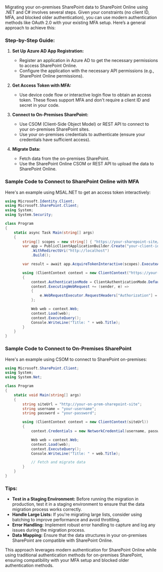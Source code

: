 Migrating your on-premises SharePoint data to SharePoint Online using .NET and C# involves several steps. Given your constraints (no client ID, MFA, and blocked older authentication), you can use modern authentication methods like OAuth 2.0 with your existing MFA setup. Here’s a general approach to achieve this:

### Step-by-Step Guide:

1. **Set Up Azure AD App Registration:**
   - Register an application in Azure AD to get the necessary permissions to access SharePoint Online.
   - Configure the application with the necessary API permissions (e.g., SharePoint Online permissions).

2. **Get Access Token with MFA:**
   - Use device code flow or interactive login flow to obtain an access token. These flows support MFA and don't require a client ID and secret in your code.

3. **Connect to On-Premises SharePoint:**
   - Use CSOM (Client-Side Object Model) or REST API to connect to your on-premises SharePoint sites.
   - Use your on-premises credentials to authenticate (ensure your credentials have sufficient access).

4. **Migrate Data:**
   - Fetch data from the on-premises SharePoint.
   - Use the SharePoint Online CSOM or REST API to upload the data to SharePoint Online.

### Sample Code to Connect to SharePoint Online with MFA

Here's an example using MSAL.NET to get an access token interactively:

```csharp
using Microsoft.Identity.Client;
using Microsoft.SharePoint.Client;
using System;
using System.Security;

class Program
{
    static async Task Main(string[] args)
    {
        string[] scopes = new string[] { "https://your-sharepoint-site/_api/.default" };
        var app = PublicClientApplicationBuilder.Create("your-client-id")
            .WithRedirectUri("http://localhost")
            .Build();

        var result = await app.AcquireTokenInteractive(scopes).ExecuteAsync();

        using (ClientContext context = new ClientContext("https://your-sharepoint-site"))
        {
            context.AuthenticationMode = ClientAuthenticationMode.Default;
            context.ExecutingWebRequest += (sender, e) =>
            {
                e.WebRequestExecutor.RequestHeaders["Authorization"] = "Bearer " + result.AccessToken;
            };

            Web web = context.Web;
            context.Load(web);
            context.ExecuteQuery();
            Console.WriteLine("Title: " + web.Title);
        }
    }
}
```

### Sample Code to Connect to On-Premises SharePoint

Here's an example using CSOM to connect to SharePoint on-premises:

```csharp
using Microsoft.SharePoint.Client;
using System;
using System.Net;

class Program
{
    static void Main(string[] args)
    {
        string siteUrl = "http://your-on-prem-sharepoint-site";
        string username = "your-username";
        string password = "your-password";

        using (ClientContext context = new ClientContext(siteUrl))
        {
            context.Credentials = new NetworkCredential(username, password);

            Web web = context.Web;
            context.Load(web);
            context.ExecuteQuery();
            Console.WriteLine("Title: " + web.Title);

            // Fetch and migrate data
        }
    }
}
```

### Tips:

- **Test in a Staging Environment:** Before running the migration in production, test it in a staging environment to ensure that the data migration process works correctly.
- **Handle Large Lists:** If you're migrating large lists, consider using batching to improve performance and avoid throttling.
- **Error Handling:** Implement robust error handling to capture and log any issues during the migration process.
- **Data Mapping:** Ensure that the data structures in your on-premises SharePoint are compatible with SharePoint Online.

This approach leverages modern authentication for SharePoint Online while using traditional authentication methods for on-premises SharePoint, ensuring compatibility with your MFA setup and blocked older authentication methods.
